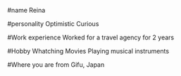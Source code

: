 #name
Reina

#personality
Optimistic
Curious

#Work experience
Worked for a travel agency for 2 years

#Hobby
Whatching Movies
Playing musical instruments

#Where you are from
Gifu, Japan
